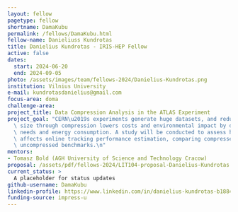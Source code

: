 ```yaml
---
layout: fellow
pagetype: fellow
shortname: DamaKubu
permalink: /fellows/DamaKubu.html
fellow-name: Danieliuss Kundrotas
title: Danielius Kundrotas - IRIS-HEP Fellow
active: false
dates:
  start: 2024-06-20
  end: 2024-09-05
photo: /assets/images/team/fellows-2024/Danielius-Kundrotas.png
institution: Vilnius University
e-mail: kundrotasdanielius@gmail.com
focus-area: doma
challenge-area:
project_title: Data Compression Analysis in the ATLAS Experiment
project_goal: "CERN\u2019s experiments generate huge datasets, and reducing their\
  \ size through compression lowers costs and environmental impact by decreasing storage\
  \ needs and energy consumption. A study will be conducted to assess how lossy compression\
  \ affects online tracking performance estimation, comparing compressed data against\
  \ uncompressed benchmarks.\n"
mentors:
- Tomasz Bold (AGH University of Science and Technology Cracow)
proposal: /assets/pdf/fellows-2024/LIT104-proposal-Danielius-Kundrotas.pdf
current_status: >
  A placeholder for status updates
github-username: DamaKubu
linkedin-profile: https://www.linkedin.com/in/danielius-kundrotas-b1884062/
funding-source: impress-u
---
```

